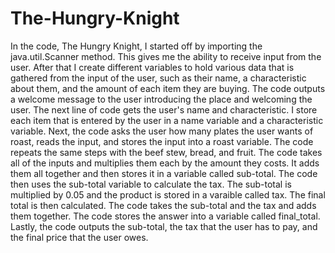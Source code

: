 # The-Hungry-Knight
In the code, The Hungry Knight, I started off by importing the java.util.Scanner method. This gives me the ability to receive input from the user. After that I create different variables to hold various data that is gathered from the input of the user, such as their name, a characteristic about them, and the amount of each item they are buying. The code outputs a welcome message to the user introducing the place and welcoming the user. The next line of code gets the user's name and characteristic. I store each item that is entered by the user in a name variable and a characteristic variable. Next, the code asks the user how many plates the user wants of roast, reads the input, and stores the input into a roast variable. The code repeats the same steps with the beef stew, bread, and fruit. The code takes all of the inputs and multiplies them each by the amount they costs. It adds them all together and then stores it in a variable called sub-total. The code then uses the sub-total variable to calculate the tax. The sub-total is multiplied by 0.05 and the product is stored in a varaible called tax. The final total is then calculated. The code takes the sub-total and the tax and adds them together. The code stores the answer into a variable called final_total. Lastly, the code outputs the sub-total, the tax that the user has to pay, and the final price that the user owes. 
